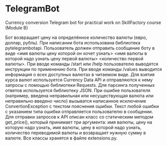 # TelegramBot
Сurrency conversion Telegram bot for practical work on SkillFactory course (Module B)

Бот возвращает цену на определённое количество валюты (евро, доллар, рубль).
При написании бота использована библиотека pytelegrambotapi.
Пользователь должен отправить сообщение боту в виде <имя валюты цену которой он хочет узнать> <имя валюты в которой надо узнать цену первой валюты> <количество первой валюты>.
При вводе команды /start или /help пользователю выводятся инструкции по применению бота.
При вводе команды /values выводится информация о всех доступных валютах в читаемом виде.
Для взятия курса валют используется Currency Data API и отправляются к нему запросы с помощью библиотеки Requests.
Для парсинга полученных ответов используется библиотеку JSON.
При ошибке пользователя (например, введена неправильная или несуществующая валюта или неправильно введено число) вызыватся написанное исключение ConvertionException с текстом пояснения ошибки.
Текст любой ошибки с указанием типа ошибки отправляется пользователю в сообщении.
Для отправки запросов к API описан класс со статическим методом get_price(), который принимает три аргумента: имя валюты, цену на которую надо узнать, имя валюты, цену в которой надо узнать, количество переводимой валюты и возвращает нужную сумму в валюте.
Все классы хранятся в файле extensions.py.
